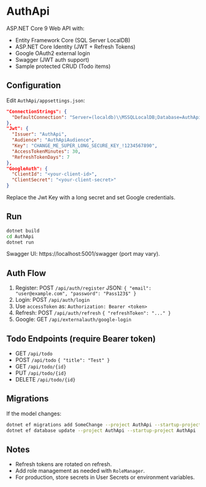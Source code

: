 # AuthApi

ASP.NET Core 9 Web API with:

- Entity Framework Core (SQL Server LocalDB)
- ASP.NET Core Identity (JWT + Refresh Tokens)
- Google OAuth2 external login
- Swagger (JWT auth support)
- Sample protected CRUD (Todo items)

## Configuration

Edit `AuthApi/appsettings.json`:

```json
"ConnectionStrings": {
  "DefaultConnection": "Server=(localdb)\\MSSQLLocalDB;Database=AuthApiDb;Trusted_Connection=True;MultipleActiveResultSets=true"
},
"Jwt": {
  "Issuer": "AuthApi",
  "Audience": "AuthApiAudience",
  "Key": "CHANGE_ME_SUPER_LONG_SECURE_KEY_!1234567890",
  "AccessTokenMinutes": 30,
  "RefreshTokenDays": 7
},
"GoogleAuth": {
  "ClientId": "<your-client-id>",
  "ClientSecret": "<your-client-secret>"
}
```

Replace the Jwt Key with a long secret and set Google credentials.

## Run

```bash
dotnet build
cd AuthApi
dotnet run
```

Swagger UI: https://localhost:5001/swagger (port may vary).

## Auth Flow

1. Register: POST `/api/auth/register` JSON: `{ "email": "user@example.com", "password": "Pass123$" }`
2. Login: POST `/api/auth/login`
3. Use `accessToken` as: `Authorization: Bearer <token>`
4. Refresh: POST `/api/auth/refresh` `{ "refreshToken": "..." }`
5. Google: GET `/api/externalauth/google-login`

## Todo Endpoints (require Bearer token)
- GET `/api/todo`
- POST `/api/todo` `{ "title": "Test" }`
- GET `/api/todo/{id}`
- PUT `/api/todo/{id}`
- DELETE `/api/todo/{id}`

## Migrations
If the model changes:

```bash
dotnet ef migrations add SomeChange --project AuthApi --startup-project AuthApi
dotnet ef database update --project AuthApi --startup-project AuthApi
```

## Notes

- Refresh tokens are rotated on refresh.
- Add role management as needed with `RoleManager`.
- For production, store secrets in User Secrets or environment variables.
